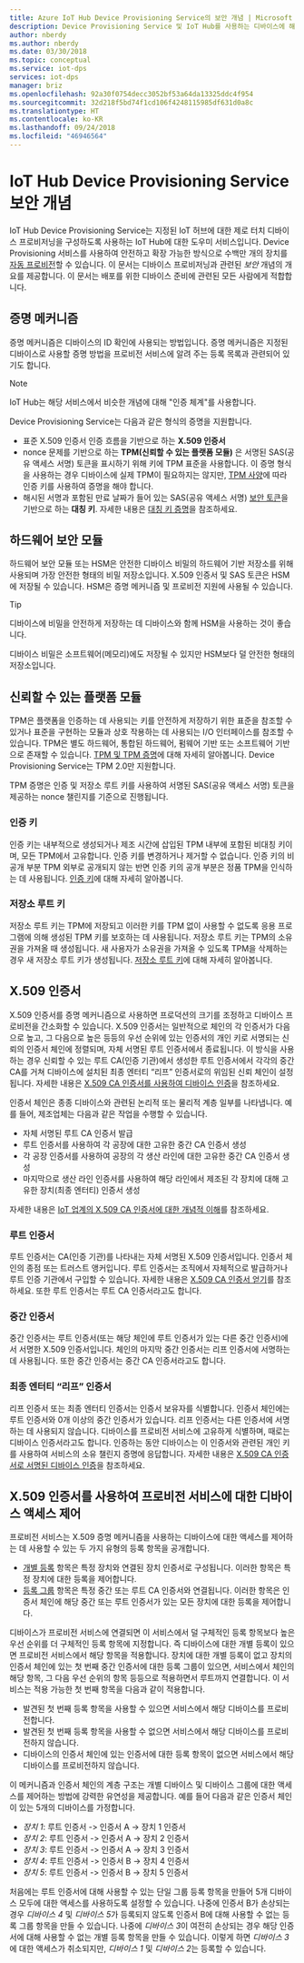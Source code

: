```yaml
---
title: Azure IoT Hub Device Provisioning Service의 보안 개념 | Microsoft Docs
description: Device Provisioning Service 및 IoT Hub를 사용하는 디바이스에 해당하는 보안 프로비전 개념 설명
author: nberdy
ms.author: nberdy
ms.date: 03/30/2018
ms.topic: conceptual
ms.service: iot-dps
services: iot-dps
manager: briz
ms.openlocfilehash: 92a30f0754decc3052bf53a64da13325ddc4f954
ms.sourcegitcommit: 32d218f5bd74f1cd106f4248115985df631d0a8c
ms.translationtype: HT
ms.contentlocale: ko-KR
ms.lasthandoff: 09/24/2018
ms.locfileid: "46946564"
---
```

# <a name="iot-hub-device-provisioning-service-security-concepts"></a>IoT Hub Device Provisioning Service 보안 개념 

IoT Hub Device Provisioning Service는 지정된 IoT 허브에 대한 제로 터치 디바이스 프로비저닝을 구성하도록 사용하는 IoT Hub에 대한 도우미 서비스입니다. Device Provisioning 서비스를 사용하여 안전하고 확장 가능한 방식으로 수백만 개의 장치를 [자동 프로비전](concepts-auto-provisioning.md)할 수 있습니다. 이 문서는 디바이스 프로비저닝과 관련된 *보안* 개념의 개요를 제공합니다. 이 문서는 배포를 위한 디바이스 준비에 관련된 모든 사람에게 적합합니다.

## <a name="attestation-mechanism"></a>증명 메커니즘

증명 메커니즘은 디바이스의 ID 확인에 사용되는 방법입니다. 증명 메커니즘은 지정된 디바이스로 사용할 증명 방법을 프로비전 서비스에 알려 주는 등록 목록과 관련되어 있기도 합니다.

> [!NOTE]
> IoT Hub는 해당 서비스에서 비슷한 개념에 대해 "인증 체계"를 사용합니다.

Device Provisioning Service는 다음과 같은 형식의 증명을 지원합니다.
* 표준 X.509 인증서 인증 흐름을 기반으로 하는 **X.509 인증서**
* nonce 문제를 기반으로 하는 **TPM(신뢰할 수 있는 플랫폼 모듈)** 은 서명된 SAS(공유 액세스 서명) 토큰을 표시하기 위해 키에 TPM 표준을 사용합니다. 이 증명 형식을 사용하는 경우 디바이스에 실제 TPM이 필요하지는 않지만, [TPM 사양](https://trustedcomputinggroup.org/work-groups/trusted-platform-module/)에 따라 인증 키를 사용하여 증명을 해야 합니다.
* 해시된 서명과 포함된 만료 날짜가 들어 있는 SAS(공유 액세스 서명) [보안 토큰](../iot-hub/iot-hub-devguide-security.md#security-tokens)을 기반으로 하는 **대칭 키**. 자세한 내용은 [대칭 키 증명](concepts-symmetric-key-attestation.md)을 참조하세요.


## <a name="hardware-security-module"></a>하드웨어 보안 모듈

하드웨어 보안 모듈 또는 HSM은 안전한 디바이스 비밀의 하드웨어 기반 저장소를 위해 사용되며 가장 안전한 형태의 비밀 저장소입니다. X.509 인증서 및 SAS 토큰은 HSM에 저장될 수 있습니다. HSM은 증명 메커니즘 및 프로비전 지원에 사용될 수 있습니다.

> [!TIP]
> 디바이스에 비밀을 안전하게 저장하는 데 디바이스와 함께 HSM을 사용하는 것이 좋습니다.

디바이스 비밀은 소프트웨어(메모리)에도 저장될 수 있지만 HSM보다 덜 안전한 형태의 저장소입니다.

## <a name="trusted-platform-module"></a>신뢰할 수 있는 플랫폼 모듈

TPM은 플랫폼을 인증하는 데 사용되는 키를 안전하게 저장하기 위한 표준을 참조할 수 있거나 표준을 구현하는 모듈과 상호 작용하는 데 사용되는 I/O 인터페이스를 참조할 수 있습니다. TPM은 별도 하드웨어, 통합된 하드웨어, 펌웨어 기반 또는 소프트웨어 기반으로 존재할 수 있습니다. [TPM 및 TPM 증명](/windows-server/identity/ad-ds/manage/component-updates/tpm-key-attestation)에 대해 자세히 알아봅니다. Device Provisioning Service는 TPM 2.0만 지원합니다.

TPM 증명은 인증 및 저장소 루트 키를 사용하여 서명된 SAS(공유 액세스 서명) 토큰을 제공하는 nonce 챌린지를 기준으로 진행됩니다.

### <a name="endorsement-key"></a>인증 키

인증 키는 내부적으로 생성되거나 제조 시간에 삽입된 TPM 내부에 포함된 비대칭 키이며, 모든 TPM에서 고유합니다. 인증 키를 변경하거나 제거할 수 없습니다. 인증 키의 비공개 부분 TPM 외부로 공개되지 않는 반면 인증 키의 공개 부분은 정품 TPM을 인식하는 데 사용됩니다. [인증 키](https://technet.microsoft.com/library/cc770443(v=ws.11).aspx)에 대해 자세히 알아봅니다.

### <a name="storage-root-key"></a>저장소 루트 키

저장소 루트 키는 TPM에 저장되고 이러한 키를 TPM 없이 사용할 수 없도록 응용 프로그램에 의해 생성된 TPM 키를 보호하는 데 사용됩니다. 저장소 루트 키는 TPM의 소유권을 가져올 때 생성됩니다. 새 사용자가 소유권을 가져올 수 있도록 TPM을 삭제하는 경우 새 저장소 루트 키가 생성됩니다. [저장소 루트 키](https://technet.microsoft.com/library/cc753560(v=ws.11).aspx)에 대해 자세히 알아봅니다.

## <a name="x509-certificates"></a>X.509 인증서

X.509 인증서를 증명 메커니즘으로 사용하면 프로덕션의 크기를 조정하고 디바이스 프로비전을 간소화할 수 있습니다. X.509 인증서는 일반적으로 체인의 각 인증서가 다음으로 높고, 그 다음으로 높은 등등의 우선 순위에 있는 인증서의 개인 키로 서명되는 신뢰의 인증서 체인에 정렬되며, 자체 서명된 루트 인증서에서 종료됩니다. 이 방식을 사용하는 경우 신뢰할 수 있는 루트 CA(인증 기관)에서 생성한 루트 인증서에서 각각의 중간 CA를 거쳐 디바이스에 설치된 최종 엔터티 “리프” 인증서로의 위임된 신뢰 체인이 설정됩니다. 자세한 내용은 [X.509 CA 인증서를 사용하여 디바이스 인증](/azure/iot-hub/iot-hub-x509ca-overview)을 참조하세요. 

인증서 체인은 종종 디바이스와 관련된 논리적 또는 물리적 계층 일부를 나타냅니다. 예를 들어, 제조업체는 다음과 같은 작업을 수행할 수 있습니다.
- 자체 서명된 루트 CA 인증서 발급
- 루트 인증서를 사용하여 각 공장에 대한 고유한 중간 CA 인증서 생성
- 각 공장 인증서를 사용하여 공장의 각 생산 라인에 대한 고유한 중간 CA 인증서 생성
- 마지막으로 생산 라인 인증서를 사용하여 해당 라인에서 제조된 각 장치에 대해 고유한 장치(최종 엔터티) 인증서 생성 

자세한 내용은 [IoT 업계의 X.509 CA 인증서에 대한 개념적 이해](/azure/iot-hub/iot-hub-x509ca-concept)를 참조하세요. 

### <a name="root-certificate"></a>루트 인증서

루트 인증서는 CA(인증 기관)를 나타내는 자체 서명된 X.509 인증서입니다. 인증서 체인의 종점 또는 트러스트 앵커입니다. 루트 인증서는 조직에서 자체적으로 발급하거나 루트 인증 기관에서 구입할 수 있습니다. 자세한 내용은 [X.509 CA 인증서 얻기](/azure/iot-hub/iot-hub-security-x509-get-started#get-x509-ca-certificates)를 참조하세요. 또한 루트 인증서는 루트 CA 인증서라고도 합니다.

### <a name="intermediate-certificate"></a>중간 인증서

중간 인증서는 루트 인증서(또는 해당 체인에 루트 인증서가 있는 다른 중간 인증서)에서 서명한 X.509 인증서입니다. 체인의 마지막 중간 인증서는 리프 인증서에 서명하는 데 사용됩니다. 또한 중간 인증서는 중간 CA 인증서라고도 합니다.

### <a name="end-entity-leaf-certificate"></a>최종 엔터티 “리프” 인증서

리프 인증서 또는 최종 엔터티 인증서는 인증서 보유자를 식별합니다. 인증서 체인에는 루트 인증서와 0개 이상의 중간 인증서가 있습니다. 리프 인증서는 다른 인증서에 서명하는 데 사용되지 않습니다. 디바이스를 프로비전 서비스에 고유하게 식별하며, 때로는 디바이스 인증서라고도 합니다. 인증하는 동안 디바이스는 이 인증서와 관련된 개인 키를 사용하여 서비스의 소유 챌린지 증명에 응답합니다. 자세한 내용은 [X.509 CA 인증서로 서명된 디바이스 인증](/azure/iot-hub/iot-hub-x509ca-overview#authenticating-devices-signed-with-x509-ca-certificates)을 참조하세요.

## <a name="controlling-device-access-to-the-provisioning-service-with-x509-certificates"></a>X.509 인증서를 사용하여 프로비전 서비스에 대한 디바이스 액세스 제어

프로비전 서비스는 X.509 증명 메커니즘을 사용하는 디바이스에 대한 액세스를 제어하는 데 사용할 수 있는 두 가지 유형의 등록 항목을 공개합니다.  

- [개별 등록](./concepts-service.md#individual-enrollment) 항목은 특정 장치와 연결된 장치 인증서로 구성됩니다. 이러한 항목은 특정 장치에 대한 등록을 제어합니다.
- [등록 그룹](./concepts-service.md#enrollment-group) 항목은 특정 중간 또는 루트 CA 인증서와 연결됩니다. 이러한 항목은 인증서 체인에 해당 중간 또는 루트 인증서가 있는 모든 장치에 대한 등록을 제어합니다. 

디바이스가 프로비전 서비스에 연결되면 이 서비스에서 덜 구체적인 등록 항목보다 높은 우선 순위를 더 구체적인 등록 항목에 지정합니다. 즉 디바이스에 대한 개별 등록이 있으면 프로비전 서비스에서 해당 항목을 적용합니다. 장치에 대한 개별 등록이 없고 장치의 인증서 체인에 있는 첫 번째 중간 인증서에 대한 등록 그룹이 있으면, 서비스에서 체인의 해당 항목, 그 다음 우선 순위의 항목 등등으로 적용하면서 루트까지 연결합니다. 이 서비스는 적용 가능한 첫 번째 항목을 다음과 같이 적용합니다.

- 발견된 첫 번째 등록 항목을 사용할 수 있으면 서비스에서 해당 디바이스를 프로비전합니다.
- 발견된 첫 번째 등록 항목을 사용할 수 없으면 서비스에서 해당 디바이스를 프로비전하지 않습니다.  
- 디바이스의 인증서 체인에 있는 인증서에 대한 등록 항목이 없으면 서비스에서 해당 디바이스를 프로비전하지 않습니다. 

이 메커니즘과 인증서 체인의 계층 구조는 개별 디바이스 및 디바이스 그룹에 대한 액세스를 제어하는 방법에 강력한 유연성을 제공합니다. 예를 들어 다음과 같은 인증서 체인이 있는 5개의 디바이스를 가정합니다. 

- *장치 1*: 루트 인증서 -> 인증서 A -> 장치 1 인증서
- *장치 2*: 루트 인증서 -> 인증서 A -> 장치 2 인증서
- *장치 3*: 루트 인증서 -> 인증서 A -> 장치 3 인증서
- *장치 4*: 루트 인증서 -> 인증서 B -> 장치 4 인증서
- *장치 5*: 루트 인증서 -> 인증서 B -> 장치 5 인증서

처음에는 루트 인증서에 대해 사용할 수 있는 단일 그룹 등록 항목을 만들어 5개 디바이스 모두에 대한 액세스를 사용하도록 설정할 수 있습니다. 나중에 인증서 B가 손상되는 경우 *디바이스 4* 및 *디바이스 5*가 등록되지 않도록 인증서 B에 대해 사용할 수 없는 등록 그룹 항목을 만들 수 있습니다. 나중에 *디바이스 3*이 여전히 손상되는 경우 해당 인증서에 대해 사용할 수 없는 개별 등록 항목을 만들 수 있습니다. 이렇게 하면 *디바이스 3*에 대한 액세스가 취소되지만, *디바이스 1* 및 *디바이스 2*는 등록할 수 있습니다.